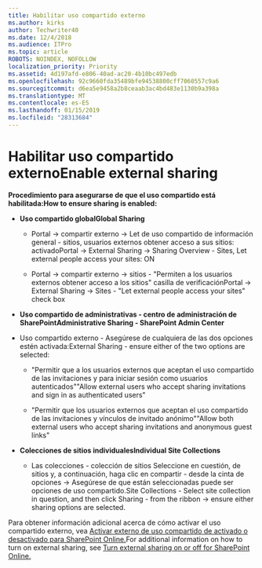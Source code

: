 ```yaml
---
title: Habilitar uso compartido externo
ms.author: kirks
author: Techwriter40
ms.date: 12/4/2018
ms.audience: ITPro
ms.topic: article
ROBOTS: NOINDEX, NOFOLLOW
localization_priority: Priority
ms.assetid: 4d197afd-e806-40ad-ac20-4b10bc497edb
ms.openlocfilehash: 92c9660fda35489bfe94538800cff7060557c9a6
ms.sourcegitcommit: d6ea5e9458a2b8ceaab3ac4bd483e1130b9a398a
ms.translationtype: MT
ms.contentlocale: es-ES
ms.lasthandoff: 01/15/2019
ms.locfileid: "28313684"
---
```

# <a name="enable-external-sharing"></a><span data-ttu-id="758b8-102">Habilitar uso compartido externo</span><span class="sxs-lookup"><span data-stu-id="758b8-102">Enable external sharing</span></span>

 <span data-ttu-id="758b8-103">**Procedimiento para asegurarse de que el uso compartido está habilitada:**</span><span class="sxs-lookup"><span data-stu-id="758b8-103">**How to ensure sharing is enabled:**</span></span>
  
- <span data-ttu-id="758b8-104">**Uso compartido global**</span><span class="sxs-lookup"><span data-stu-id="758b8-104">**Global Sharing**</span></span>
    
  - <span data-ttu-id="758b8-105">Portal -\> compartir externo -\> Let de uso compartido de información general - sitios, usuarios externos obtener acceso a sus sitios: activado</span><span class="sxs-lookup"><span data-stu-id="758b8-105">Portal -\> External Sharing -\> Sharing Overview - Sites, Let external people access your sites: ON</span></span>
    
  - <span data-ttu-id="758b8-106">Portal -\> compartir externo -\> sitios - "Permiten a los usuarios externos obtener acceso a los sitios" casilla de verificación</span><span class="sxs-lookup"><span data-stu-id="758b8-106">Portal -\> External Sharing -\> Sites - "Let external people access your sites" check box</span></span>
    
- <span data-ttu-id="758b8-107">**Uso compartido de administrativas - centro de administración de SharePoint**</span><span class="sxs-lookup"><span data-stu-id="758b8-107">**Administrative Sharing - SharePoint Admin Center**</span></span>
    
- <span data-ttu-id="758b8-108">Uso compartido externo - Asegúrese de cualquiera de las dos opciones estén activada:</span><span class="sxs-lookup"><span data-stu-id="758b8-108">External Sharing - ensure either of the two options are selected:</span></span>
    
  - <span data-ttu-id="758b8-109">"Permitir que a los usuarios externos que aceptan el uso compartido de las invitaciones y para iniciar sesión como usuarios autenticados"</span><span class="sxs-lookup"><span data-stu-id="758b8-109">"Allow external users who accept sharing invitations and sign in as authenticated users"</span></span>
    
  - <span data-ttu-id="758b8-110">"Permitir que los usuarios externos que aceptan el uso compartido de las invitaciones y vínculos de invitado anónimo"</span><span class="sxs-lookup"><span data-stu-id="758b8-110">"Allow both external users who accept sharing invitations and anonymous guest links"</span></span>
    
- <span data-ttu-id="758b8-111">**Colecciones de sitios individuales**</span><span class="sxs-lookup"><span data-stu-id="758b8-111">**Individual Site Collections**</span></span>
    
  - <span data-ttu-id="758b8-112">Las colecciones - colección de sitios Seleccione en cuestión, de sitios y, a continuación, haga clic en compartir - desde la cinta de opciones -\> Asegúrese de que están seleccionadas puede ser opciones de uso compartido.</span><span class="sxs-lookup"><span data-stu-id="758b8-112">Site Collections - Select site collection in question, and then click Sharing - from the ribbon -\> ensure either sharing options are selected.</span></span>
    
<span data-ttu-id="758b8-113">Para obtener información adicional acerca de cómo activar el uso compartido externo, vea [Activar externo de uso compartido de activado o desactivado para SharePoint Online.](https://go.microsoft.com/fwlink/?linkid=2047681&amp;clcid=0x409)</span><span class="sxs-lookup"><span data-stu-id="758b8-113">For additional information on how to turn on external sharing, see [Turn external sharing on or off for SharePoint Online.](https://go.microsoft.com/fwlink/?linkid=2047681&amp;clcid=0x409)</span></span>
  

